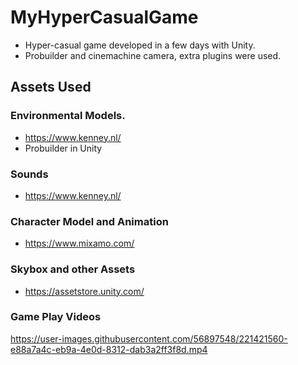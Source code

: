 # MyHyperCasualGame

- Hyper-casual game developed in a few days with Unity.
- Probuilder and cinemachine camera, extra plugins were used.

## Assets Used
### Environmental Models.
- https://www.kenney.nl/
- Probuilder in Unity
### Sounds
- https://www.kenney.nl/
### Character Model and Animation
- https://www.mixamo.com/
### Skybox and other Assets
- https://assetstore.unity.com/


### Game Play Videos
https://user-images.githubusercontent.com/56897548/221421560-e88a7a4c-eb9a-4e0d-8312-dab3a2ff3f8d.mp4

